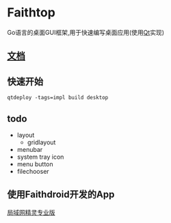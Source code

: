 # Faithtop
Go语言的桌面GUI框架,用于快速编写桌面应用(使用[Qt](https://github.com/therecipe/qt)实现)

## [文档](https://github.com/gofaith/faithtop/wiki)

## 快速开始

```shell
qtdeploy -tags=impl build desktop
```

## todo

- layout
    - gridlayout
- menubar
- system tray icon
- menu button
- filechooser

## 使用Faithdroid开发的App

[局域网精灵专业版](https://lan-genius.com)
